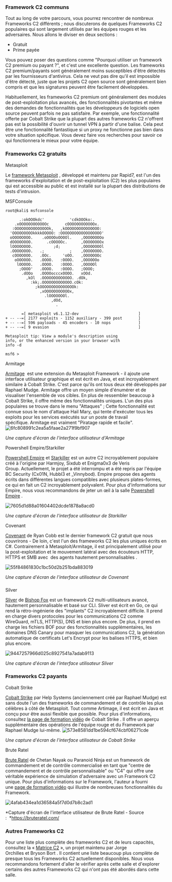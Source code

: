 ### Framework C2 communs

Tout au long de votre parcours, vous pourrez rencontrer de nombreux Frameworks C2 différents ; nous discuterons de quelques Frameworks C2 populaires qui sont largement utilisés par les équipes rouges et les adversaires. Nous allons le diviser en deux sections :

-   Gratuit
-   Prime payée

Vous pouvez poser des questions comme "Pourquoi utiliser un framework C2 premium ou payant ?", et c'est une excellente question. Les frameworks C2 premium/payants sont généralement moins susceptibles d'être détectés par les fournisseurs d'antivirus. Cela ne veut pas dire qu'il est impossible d'être détecté, juste que les projets C2 open source sont généralement bien compris et que les signatures peuvent être facilement développées.

Habituellement, les frameworks C2 premium ont généralement des modules de post-exploitation plus avancés, des fonctionnalités pivotantes et même des demandes de fonctionnalités que les développeurs de logiciels open source peuvent parfois ne pas satisfaire. Par exemple, une fonctionnalité offerte par Cobalt Strike que la plupart des autres frameworks C2 n'offrent pas est la possibilité d'ouvrir un tunnel VPN à partir d'une balise. Cela peut être une fonctionnalité fantastique si un proxy ne fonctionne pas bien dans votre situation spécifique. Vous devez faire vos recherches pour savoir ce qui fonctionnera le mieux pour votre équipe.

### Frameworks C2 gratuits

Metasploit

Le [framework Metasploit](https://www.metasploit.com/) , développé et maintenu par Rapid7, est l'un des frameworks d'exploitation et de post-exploitation (C2) les plus populaires qui est accessible au public et est installé sur la plupart des distributions de tests d'intrusion.

MSFConsole

```
root@kali$ msfconsole

      .:okOOOkdc'           'cdkOOOko:.
    .xOOOOOOOOOOOOc       cOOOOOOOOOOOOx.
   :OOOOOOOOOOOOOOOk,   ,kOOOOOOOOOOOOOOO:
  'OOOOOOOOOkkkkOOOOO: :OOOOOOOOOOOOOOOOOO'
  oOOOOOOOO.    .oOOOOoOOOOl.    ,OOOOOOOOo
  dOOOOOOOO.      .cOOOOOc.      ,OOOOOOOOx
  lOOOOOOOO.         ;d;         ,OOOOOOOOl
  .OOOOOOOO.   .;           ;    ,OOOOOOOO.
   cOOOOOOO.   .OOc.     'oOO.   ,OOOOOOOc
    oOOOOOO.   .OOOO.   :OOOO.   ,OOOOOOo
     lOOOOO.   .OOOO.   :OOOO.   ,OOOOOl
      ;OOOO'   .OOOO.   :OOOO.   ;OOOO;
       .dOOo   .OOOOocccxOOOO.   xOOd.
         ,kOl  .OOOOOOOOOOOOO. .dOk,
           :kk;.OOOOOOOOOOOOO.cOk:
             ;kOOOOOOOOOOOOOOOk:
               ,xOOOOOOOOOOOx,
                 .lOOOOOOOl.
                    ,dOd,
                      .

       =[ metasploit v6.1.12-dev                          ]
+ -- --=[ 2177 exploits - 1152 auxiliary - 399 post       ]
+ -- --=[ 596 payloads - 45 encoders - 10 nops            ]
+ -- --=[ 9 evasion                                       ]

Metasploit tip: View a module's description using
info, or the enhanced version in your browser with
info -d

msf6 >
```

Armitage

[Armitage](https://web.archive.org/web/20211006153158/http://www.fastandeasyhacking.com/)  est une extension du Metasploit Framework - il ajoute une interface utilisateur graphique et est écrit en Java, et est incroyablement similaire à Cobalt Strike. C'est parce qu'ils ont tous deux été développés par Raphael Mudge. Armitage offre un moyen simple d'énumérer et de visualiser l'ensemble de vos cibles. En plus de ressembler beaucoup à Cobalt Strike, il offre même des fonctionnalités uniques. L'un des plus populaires se trouve dans le menu "Attaques" ; Cette fonctionnalité est connue sous le nom d'attaque Hail Mary, qui tente d'exécuter tous les exploits pour les services exécutés sur un poste de travail spécifique. Armitage est vraiment "Piratage rapide et facile".
![6fc808991c2ea5a5faae2a271f9bf907](https://github.com/dsgsec/Red-Team/assets/82456829/e047ac7d-124f-4291-86c8-f4e578d96382)


*Une capture d'écran de l'interface utilisateur d'Armitage*

Powershell Empire/Starkiller

[Powershell Empire](https://bc-security.gitbook.io/empire-wiki/) et [Starkiller](https://github.com/BC-SECURITY/Starkiller) est un autre C2 incroyablement populaire créé à l'origine par Harmjoy, Sixdub et Enigma0x3 de Veris Group. Actuellement, le projet a été interrompu et a été repris par l'équipe BC Security (Cx01N, Hubbl3 et _Vinnybod). Empire propose des agents écrits dans différentes langues compatibles avec plusieurs plates-formes, ce qui en fait un C2 incroyablement polyvalent. Pour plus d'informations sur Empire, nous vous recommandons de jeter un œil à la salle [Powershell Empire](https://tryhackme.com/room/rppsempire) .

![7605d1d88a01604402dcde1878a8acd0](https://github.com/dsgsec/Red-Team/assets/82456829/3c848042-0ccc-4726-9707-33a9e707dd17)

*Une capture d'écran de l'interface utilisateur de Starkiller*

Covenant

[Covenant](https://github.com/cobbr/Covenant) de Ryan Cobb est le dernier framework C2 gratuit que nous couvrirons - De loin, c'est l'un des frameworks C2 les plus uniques écrits en C#. Contrairement à Metasploit/Armitage, il est principalement utilisé pour la post-exploitation et le mouvement latéral avec des écouteurs HTTP, HTTPS et SMB avec  des agents hautement personnalisables .

![55f84861830c1bc50d2b251bda883019](https://github.com/dsgsec/Red-Team/assets/82456829/404f8581-8078-478f-b1e8-ed7b4450f2d6)

*Une capture d'écran de l'interface utilisateur de Covenant*

###

Silver

[Sliver](https://github.com/BishopFox/sliver) de [Bishop Fox](https://bishopfox.com/) est un framework C2 multi-utilisateurs avancé, hautement personnalisable et basé sur CLI. Sliver est écrit en Go, ce qui rend la rétro-ingénierie des "implants" C2 incroyablement difficile. Il prend en charge divers protocoles pour les communications C2 comme WireGuard, mTLS, HTTP(S), DNS et bien plus encore. De plus, il prend en charge les fichiers BOF pour des fonctionnalités supplémentaires, les domaines DNS Canary pour masquer les communications C2, la génération automatique de certificats Let's Encrypt pour les balises HTTPS, et bien plus encore.  

![9447257966d025c8927541a7adab9113](https://github.com/dsgsec/Red-Team/assets/82456829/f58df58d-9f30-401a-a365-3beb25f3a6e0)

﻿*Une capture d'écran de l'interface utilisateur Sliver*

### Frameworks C2 payants

Cobalt Strike

[Cobalt Strike](https://www.cobaltstrike.com/) par Help Systems (anciennement créé par Raphael Mudge) est sans doute l'un des frameworks de commandement et de contrôle les plus célèbres à côté de Metasploit. Tout comme Artimage, il est écrit en Java et conçu pour être aussi flexible que possible. Pour plus d'informations, consultez [la page de formation vidéo](https://www.youtube.com/playlist?list=PLcjpg2ik7YT6H5l9Jx-1ooRYpfvznAInJ) de Cobalt Strike . Il offre un aperçu supplémentaire des opérations de l'équipe rouge et du Framework par Raphael Mudge lui-même.
![573e8581dd1be594cf674cbf06271cde](https://github.com/dsgsec/Red-Team/assets/82456829/6d70d227-e37b-4070-9eb7-7947c4579648)


*Une capture d'écran de l'interface utilisateur de Cobalt Strike*

Brute Ratel

[Brute Ratel](https://bruteratel.com/) de Chetan Nayak ou Paranoid Ninja est un framework de commandement et de contrôle commercialisé en tant que "centre de commandement et de contrôle personnalisable" ou "C4" qui offre une véritable expérience de simulation d'adversaire avec un Framework C2 unique. Pour plus d'informations sur le Framework, l'auteur a fourni une [page de formation vidéo](https://bruteratel.com/tabs/tutorials/) qui illustre de nombreuses fonctionnalités du Framework.

![4afab434ea1d36584a5f7d0d7b8c2ad1](https://github.com/dsgsec/Red-Team/assets/82456829/f0ea54a0-6cac-4bb7-a7cc-df23cdf4c626)

*Capture d'écran de l'interface utilisateur de Brute Ratel - Source :  *<https://bruteratel.com/>[](https://bruteratel.com/)

### Autres Frameworks C2

Pour une liste plus complète des frameworks C2 et de leurs capacités, consultez la « [Matrice C2](https://howto.thec2matrix.com/) », un projet maintenu par Jorge Orchilles et Bryson Bort . Il contient une liste beaucoup plus complète de presque tous les Frameworks C2 actuellement disponibles. Nous vous recommandons fortement d'aller le vérifier après cette salle et d'explorer certains des autres Frameworks C2 qui n'ont pas été abordés dans cette salle.
